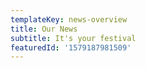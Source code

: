 ```yaml
---
templateKey: news-overview
title: Our News
subtitle: It's your festival
featuredId: '1579187981509'
---
```


